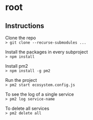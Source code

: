 # root  

## Instructions  

Clone the repo \
`> git clone --recurse-submodules ...`

Install the packages in every subproject \
`> npm install`

Install pm2 \
`> npm install -g pm2`

Run the project \
`> pm2 start ecosystem.config.js`

To see the log of a single service \
`> pm2 log service-name`

To delete all services \
`> pm2 delete all`

